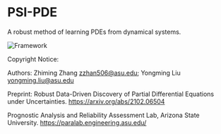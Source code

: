 # PSI-PDE
A robust method of learning PDEs from dynamical systems.


![Framework](Framework.PNG)


Copyright Notice:

Authors: Zhiming Zhang zzhan506@asu.edu; Yongming Liu yongming.liu@asu.edu

Preprint: Robust Data-Driven Discovery of Partial Differential Equations under Uncertainties. https://arxiv.org/abs/2102.06504

Prognostic Analysis and Reliability Assessment Lab, Arizona State University. https://paralab.engineering.asu.edu/
